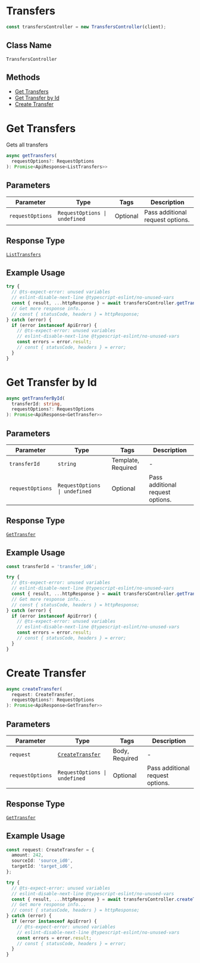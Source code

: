 # Transfers

```ts
const transfersController = new TransfersController(client);
```

## Class Name

`TransfersController`

## Methods

* [Get Transfers](../../doc/controllers/transfers.md#get-transfers)
* [Get Transfer by Id](../../doc/controllers/transfers.md#get-transfer-by-id)
* [Create Transfer](../../doc/controllers/transfers.md#create-transfer)


# Get Transfers

Gets all transfers

```ts
async getTransfers(
  requestOptions?: RequestOptions
): Promise<ApiResponse<ListTransfers>>
```

## Parameters

| Parameter | Type | Tags | Description |
|  --- | --- | --- | --- |
| `requestOptions` | `RequestOptions \| undefined` | Optional | Pass additional request options. |

## Response Type

[`ListTransfers`](../../doc/models/list-transfers.md)

## Example Usage

```ts
try {
  // @ts-expect-error: unused variables
  // eslint-disable-next-line @typescript-eslint/no-unused-vars
  const { result, ...httpResponse } = await transfersController.getTransfers();
  // Get more response info...
  // const { statusCode, headers } = httpResponse;
} catch (error) {
  if (error instanceof ApiError) {
    // @ts-expect-error: unused variables
    // eslint-disable-next-line @typescript-eslint/no-unused-vars
    const errors = error.result;
    // const { statusCode, headers } = error;
  }
}
```


# Get Transfer by Id

```ts
async getTransferById(
  transferId: string,
  requestOptions?: RequestOptions
): Promise<ApiResponse<GetTransfer>>
```

## Parameters

| Parameter | Type | Tags | Description |
|  --- | --- | --- | --- |
| `transferId` | `string` | Template, Required | - |
| `requestOptions` | `RequestOptions \| undefined` | Optional | Pass additional request options. |

## Response Type

[`GetTransfer`](../../doc/models/get-transfer.md)

## Example Usage

```ts
const transferId = 'transfer_id6';

try {
  // @ts-expect-error: unused variables
  // eslint-disable-next-line @typescript-eslint/no-unused-vars
  const { result, ...httpResponse } = await transfersController.getTransferById(transferId);
  // Get more response info...
  // const { statusCode, headers } = httpResponse;
} catch (error) {
  if (error instanceof ApiError) {
    // @ts-expect-error: unused variables
    // eslint-disable-next-line @typescript-eslint/no-unused-vars
    const errors = error.result;
    // const { statusCode, headers } = error;
  }
}
```


# Create Transfer

```ts
async createTransfer(
  request: CreateTransfer,
  requestOptions?: RequestOptions
): Promise<ApiResponse<GetTransfer>>
```

## Parameters

| Parameter | Type | Tags | Description |
|  --- | --- | --- | --- |
| `request` | [`CreateTransfer`](../../doc/models/create-transfer.md) | Body, Required | - |
| `requestOptions` | `RequestOptions \| undefined` | Optional | Pass additional request options. |

## Response Type

[`GetTransfer`](../../doc/models/get-transfer.md)

## Example Usage

```ts
const request: CreateTransfer = {
  amount: 242,
  sourceId: 'source_id0',
  targetId: 'target_id6',
};

try {
  // @ts-expect-error: unused variables
  // eslint-disable-next-line @typescript-eslint/no-unused-vars
  const { result, ...httpResponse } = await transfersController.createTransfer(request);
  // Get more response info...
  // const { statusCode, headers } = httpResponse;
} catch (error) {
  if (error instanceof ApiError) {
    // @ts-expect-error: unused variables
    // eslint-disable-next-line @typescript-eslint/no-unused-vars
    const errors = error.result;
    // const { statusCode, headers } = error;
  }
}
```

